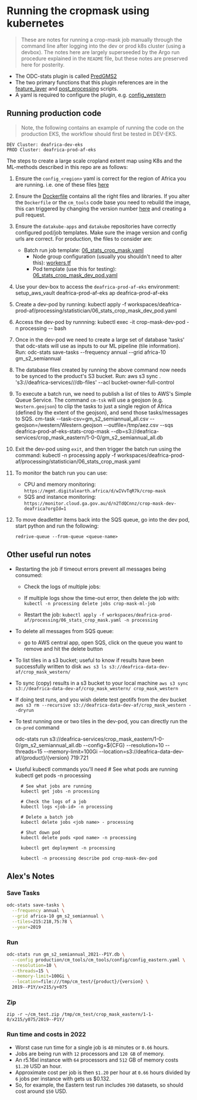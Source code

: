 # Running the cropmask using kubernetes

> These are notes for running a crop-mask job manually through the command line after logging into the dev or prod k8s cluster (using a devbox). The notes here are largely superseeded by the Argo run procedure explained in the `README` file, but these notes are preserved here for posterity.

* The ODC-stats plugin is called [PredGMS2](cm_tools/cm_tools/gm_ml_pred.py)
* The two primary functions that this plugin references are in the [feature_layer](cm_tools/cm_tools/feature_layer.py) and [post_processing](cm_tools/cm_tools/post_processing.py) scripts.
* A yaml is required to configure the plugin, e.g. [config_western](cm_tools/cm_tools/config/config_western.yaml)

## Running production code

 > Note, the following contains an example of running the code on the production EKS, the workflow should first be tested in DEV-EKS.

    DEV Cluster: deafrica-dev-eks
    PROD Cluster: deafrica-prod-af-eks

The steps to create a large scale cropland extent map using K8s and the ML-methods described in this repo are as follows:

1. Ensure the `config_<region>` yaml is correct for the region of Africa you are running. i.e. one of these files [here](https://github.com/digitalearthafrica/crop-mask/tree/main/production/cm_tools/cm_tools/config)

2. Ensure the [Dockerfile](../Dockerfile) contains all the right files and libraries. If you alter the `Dockerfile` or the `cm_tools` code base you need to rebuild the image, this can triggered by changing the version number [here](../docker/version.txt) and creating a pull request.

3. Ensure the `datakube-apps` and `datakube` repositories have correctly configured pod/job templates. Make sure the image version and config urls are correct.  For production, the files to consider are:
    * Batch run job template: [06_stats_crop_mask.yaml](https://bitbucket.org/geoscienceaustralia/datakube-apps/src/master/workspaces/deafrica-prod-af/processing/statistician/06_stats_crop_mask.yaml)
      * Node group configuration (usually you shouldn't need to alter this): [workers.tf](https://bitbucket.org/geoscienceaustralia/datakube/src/37fbf47358d287aecefbe4f079bf5048f0295b82/workspaces/deafrica-prod-af/01_odc_eks/workers.tf#lines-126)  
      * Pod template (use this for testing): [06_stats_crop_mask_dev_pod.yaml](https://bitbucket.org/geoscienceaustralia/datakube-apps/src/master/workspaces/deafrica-prod-af/processing/statistician/06_stats_crop_mask_dev_pod.yaml)

4. Use your dev-box to access the `deafrica-prod-af-eks` environment:
        setup_aws_vault deafrica-prod-af-eks
        ap deafrica-prod-af-eks

5. Create a dev-pod by running:
        kubectl apply -f workspaces/deafrica-prod-af/processing/statistician/06_stats_crop_mask_dev_pod.yaml

6. Access the dev-pod by runnning:
        kubectl exec -it crop-mask-dev-pod -n processing -- bash

7. Once in the dev-pod we need to create a large set of database 'tasks' that odc-stats will use as inputs to our ML pipeline (tile information). Run:
        odc-stats save-tasks --frequency annual --grid africa-10 gm_s2_semiannual

8. The database files created by running the above command now needs to be synced to the product's S3 bucket. Run:
        aws s3 sync . 's3://deafrica-services/<product>/<version>/db-files' --acl bucket-owner-full-control

9. To execute a batch run, we need to publish a list of tiles to AWS's Simple Queue Service. The command `cm-tsk` will use a geojson (e.g. `Western.geojson`) to clip the tasks to just a single region of Africa (defined by the extent of the geojson), and send those tasks/messages to SQS.
        cm-task --task-csv=gm_s2_semiannual_all.csv --geojson=/western/Western.geojson --outfile=/tmp/aez.csv --sqs deafrica-prod-af-eks-stats-crop-mask --db=s3://deafrica-services/crop_mask_eastern/1-0-0/gm_s2_semiannual_all.db

10. Exit the dev-pod using `exit`, and then trigger the batch run using the command:
        kubectl -n processing apply -f workspaces/deafrica-prod-af/processing/statistician/06_stats_crop_mask.yaml

11. To monitor the batch run you can use:
    * CPU and memory monitoring: `https://mgmt.digitalearth.africa/d/wIVvTqR7k/crop-mask`
    * SQS and instance monitoring: `https://monitor.cloud.ga.gov.au/d/n2TdQCnnz/crop-mask-dev-deafrica?orgId=1`

12. To move deadletter items back into the SQS queue, go into the dev pod, start python and run the following:

    `redrive-queue --from-queue <queue-name>`

## Other useful run notes

* Restarting the job if timeout errors prevent all messages being consumed:
  * Check the logs of multiple jobs:
  * If multiple logs show the time-out error, then delete the job with: `kubectl -n processing delete jobs crop-mask-ml-job`

  * Restart the job: `kubectl apply -f workspaces/deafrica-prod-af/processing/06_stats_crop_mask.yaml -n processing`

* To delete all messages from SQS queue:
  * go to AWS central app, open SQS, click on the queue you want to remove and hit the delete button

* To list tiles in a s3 bucket; useful to know if results have been successfully written to disk
  `aws s3 ls s3://deafrica-data-dev-af/crop_mask_western/`

* To sync (copy) results in a s3 bucket to your local machine
  `aws s3 sync s3://deafrica-data-dev-af/crop_mask_western/ crop_mask_western`

* If doing test runs, and you wish delete test geotifs from the dev bucket
  `aws s3 rm --recursive s3://deafrica-data-dev-af/crop_mask_western --dryrun`

* To test running one or two tiles in the dev-pod, you can directly run the `cm-pred` command

  odc-stats run s3://deafrica-services/crop_mask_eastern/1-0-0/gm_s2_semiannual_all.db --config=${CFG} --resolution=10 --threads=15 --memory-limit=100Gi --location=s3://deafrica-data-dev-af/{product}/{version} 719:721

* Useful kubectl commands you'll need
        # See what pods are running
        kubectl get pods -n processing

        # See what jobs are running
        kubectl get jobs -n processing
        
        # Check the logs of a job
        kubectl logs <job-id> -n processing 
        
        # Delete a batch job
        kubectl delete jobs <job name> - processing 
        
        # Shut down pod
        kubectl delete pods <pod name> -n processing 
        
        kubectl get deployment -n processing
        
        kubectl -n processing describe pod crop-mask-dev-pod 

## Alex's Notes

### Save Tasks

``` bash
odc-stats save-tasks \
  --frequency annual \
  --grid africa-10 gm_s2_semiannual \
  --tiles=215:218,75:78 \
  --year=2019
```

### Run

``` bash
odc-stats run gm_s2_semiannual_2021--P1Y.db \
  --config production/cm_tools/cm_tools/config/config_eastern.yaml \
  --resolution=10 \
  --threads=15 \
  --memory-limit=100Gi \
  --location=file:///tmp/cm_test/{product}/{version} \
  2019--P1Y/x+215/y+075
```

### Zip

`zip -r ~/cm_test.zip /tmp/cm_test/crop_mask_eastern/1-1-0/x215/y075/2019--P1Y/`

### Run time and costs in 2022

* Worst case run time for a single job is `40` minutes or `0.66` hours.
* Jobs are being run with `12` processors and `120 GB` of memory.
* An r5.16xl instance with `64` processors and `512` GB of memory costs `$1.20` USD an hour.
* Approximate cost per job is then `$1.20` per hour at `0.66` hours divided by `6` jobs per instance
with gets us $0.132.
* So, for example, the Eastern test run includes `390` datasets, so should cost around `$50` USD.
